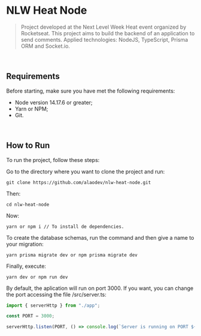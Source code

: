 # NLW Heat Node

> Project developed at the Next Level Week Heat event organized by Rocketseat. This project aims to build the backend of an application to send comments. Applied technologies: NodeJS, TypeScript, Prisma ORM and Socket.io.

<br/>

## Requirements

Before starting, make sure you have met the following requirements:
* Node version 14.17.6 or greater;
* Yarn or NPM;
* Git.

<br/>

## How to Run

To run the project, follow these steps:

Go to the directory where you want to clone the project and run:
```
git clone https://github.com/alaodev/nlw-heat-node.git
```

Then: 
```
cd nlw-heat-node
```

Now:
```
yarn or npm i // To install de dependencies.
```

To create the database schemas, run the command and then give a name to your migration:
```
yarn prisma migrate dev or npm prisma migrate dev
```

Finally, execute:
```
yarn dev or npm run dev
```

By default, the aplication will run on port 3000. If you want, you can change the port accessing the file /src/server.ts:
```js
import { serverHttp } from "./app";

const PORT = 3000;

serverHttp.listen(PORT, () => console.log(`Server is running on PORT ${PORT}`));
```

